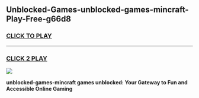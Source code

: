 
## Unblocked-Games-unblocked-games-mincraft-Play-Free-g66d8
<h3>
<a href="https://premium76.site?title=unblocked-games-mincraft&ref=10A">CLICK TO PLAY</a></h3>
<hr>

<h3>
<a href="https://premium76.site?title=unblocked-games-mincraft&ref=10A">CLICK 2 PLAY</a>
  
</h3>

<a href="https://premium76.site?title=unblocked-games-mincraft&ref=10A"><img src="https://clearcache.store/games.png"></a>


**unblocked-games-mincraft games unblocked: Your Gateway to Fun and Accessible Online Gaming**
